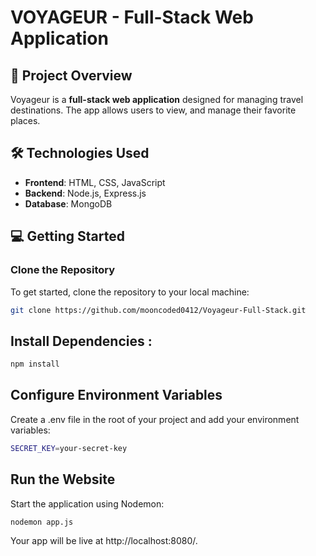 # VOYAGEUR - Full-Stack Web Application

## 🚀 Project Overview
Voyageur is a **full-stack web application** designed for managing travel destinations. The app allows users to view, and manage their favorite places.

## 🛠 Technologies Used
- **Frontend**: HTML, CSS, JavaScript
- **Backend**: Node.js, Express.js
- **Database**: MongoDB

## 💻 Getting Started

### Clone the Repository
To get started, clone the repository to your local machine:
```bash 
git clone https://github.com/mooncoded0412/Voyageur-Full-Stack.git
```

## Install Dependencies :
```bash 
npm install
```

## Configure Environment Variables
Create a .env file in the root of your project and add your environment variables:
```bash
SECRET_KEY=your-secret-key
```

## Run the Website
Start the application using Nodemon:
```bash
nodemon app.js
```

Your app will be live at http://localhost:8080/.

